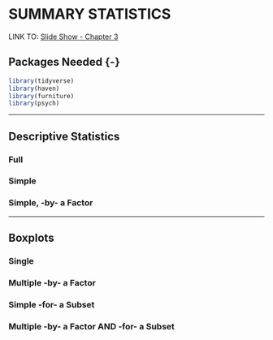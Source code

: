 # SUMMARY STATISTICS

LINK TO: [Slide Show - Chapter 3](http://tysonbarrett.com/EDUC-6600/Slides/01_Ch3_CenterSpread.html#1)



## Packages Needed {-}


```r
library(tidyverse)
library(haven)
library(furniture)
library(psych)
```


---------------------------------------

## Descriptive Statistics 


### Full




### Simple





### Simple, -by- a Factor




---------------------------------------

## Boxplots

### Single

### Multiple -by- a Factor

### Simple -for- a Subset

### Multiple -by- a Factor AND -for- a Subset


